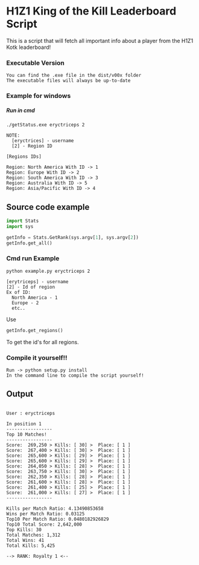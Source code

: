 # H1Z1 King of the Kill Leaderboard Script
This is a script that will fetch all important info about a player from the H1Z1 Kotk leaderboard!
### Executable Version
```
You can find the .exe file in the dist/v00x folder
The executable files will always be up-to-date
```
### Example for windows
##### Run in cmd
```
./getStatus.exe eryctriceps 2

NOTE:
  [eryctrices] - username
  [2] - Region ID

[Regions IDs]

Region: North America With ID -> 1
Region: Europe With ID -> 2
Region: South America With ID -> 3
Region: Australia With ID -> 5
Region: Asia/Pacific With ID -> 4
```

## Source code example
```python
import Stats
import sys

getInfo = Stats.GetRank(sys.argv[1], sys.argv[2])
getInfo.get_all()
```
### Cmd run Example
```
python example.py eryctriceps 2
```
```
[erytriceps] - username
[2] - Id of region
Ex of ID:
  North America - 1
  Europe - 2
  etc..
```


Use 

```python
getInfo.get_regions()
```

To get the id's for all regions.
### Compile it yourself!!
```
Run -> python setup.py install
In the command line to compile the script yourself!
```


## Output

```

User : eryctriceps

In position 1
-----------------
Top 10 Matches!
-----------------
Score:  269,250 > Kills: [ 30] >  Place: [ 1 ]
Score:  267,400 > Kills: [ 30] >  Place: [ 1 ]
Score:  265,600 > Kills: [ 29] >  Place: [ 1 ]
Score:  265,600 > Kills: [ 29] >  Place: [ 1 ]
Score:  264,050 > Kills: [ 28] >  Place: [ 1 ]
Score:  263,750 > Kills: [ 30] >  Place: [ 1 ]
Score:  262,350 > Kills: [ 28] >  Place: [ 1 ]
Score:  261,600 > Kills: [ 28] >  Place: [ 1 ]
Score:  261,400 > Kills: [ 25] >  Place: [ 1 ]
Score:  261,000 > Kills: [ 27] >  Place: [ 1 ]
-----------------

Kills per Match Ratio: 4.13490853658
Wins per Match Ratio: 0.03125
Top10 Per Match Ratio: 0.0480182926829
Top10 Total Score: 2,642,000
Top Kills: 30
Total Matches: 1,312
Total Wins: 41
Total Kills: 5,425

--> RANK: Royalty 1 <--
```
